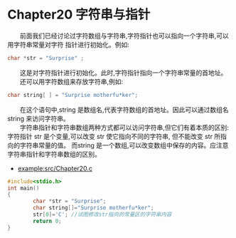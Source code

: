 # Chapter20 字符串与指针

&emsp;&emsp;前面我们已经讨论过字符数组与字符串,字符指针也可以指向一个字符串,可以用字符串常量对字符 指针进行初始化。例如:
```C
char *str = "Surprise" ;
```
&emsp;&emsp;这是对字符指针进行初始化。此时,字符指针指向一个字符串常量的首地址。 <br>
&emsp;&emsp;还可以用字符数组来存放字符串,例如: 
```C
char string[ ] = "Surprise motherfu*ker";
```
&emsp;&emsp;在这个语句中,string 是数组名,代表字符数组的首地址。因此可以通过数组名 string 来访问字符串。 <br>
&emsp;&emsp;字符串指针和字符串数组两种方式都可以访问字符串,但它们有着本质的区别:字符指针 str 是个变量,可以改变 str 使它指向不同的字符串, 但不能改变 str 所指向的字符串常量的值。 而string 是一个数组,可以改变数组中保存的内容。应注意字符串指针和字符串数组的区别。
* [example:src/Chapter20.c](../src/Chapter20.c)
```C
#include<stdio.h>
int main()
{
        char *str = "Surprise";
        char string[]="Surprise motherfu*ker";
        str[0]='C'; //试图修改str指向的常量区的字符串内容
        return 0;
}
```